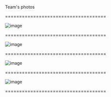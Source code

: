 Team's photos

====================================

![image](https://github.com/auric123/95octano/assets/171710232/42273e69-f176-4311-8536-a05f1d266f24)

====================================

![image](https://github.com/auric123/95octano/assets/171710232/8fa453ce-f62f-4c84-bfd8-794862866df1)

====================================

![image](https://github.com/auric123/95octano/assets/171710232/d69b55aa-68c1-4c23-a514-820a7ef328ea)

====================================

![image](https://github.com/auric123/95octano/assets/171710232/bdb8b6ee-bacc-4eb9-acd1-87b8eee6fe64)

====================================
